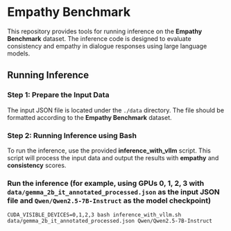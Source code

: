 # Empathy Benchmark

This repository provides tools for running inference on the **Empathy Benchmark** dataset. The inference code is designed to evaluate consistency and empathy in dialogue responses using large language models. 

## Running Inference

### Step 1: Prepare the Input Data

The input JSON file is located under the `./data` directory. The file should be formatted according to the **Empathy Benchmark** dataset.

### Step 2: Running Inference using Bash

To run the inference, use the provided **inference_with_vllm** script. This script will process the input data and output the results with **empathy** and **consistency** scores.

### Run the inference (for example, using GPUs 0, 1, 2, 3 with `data/gemma_2b_it_annotated_processed.json` as the input JSON file and `Qwen/Qwen2.5-7B-Instruct` as the model checkpoint)

```
CUDA_VISIBLE_DEVICES=0,1,2,3 bash inference_with_vllm.sh data/gemma_2b_it_annotated_processed.json Qwen/Qwen2.5-7B-Instruct
```
